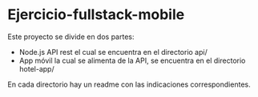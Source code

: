 # Ejercicio-fullstack-mobile

Este proyecto se divide en dos partes:

* Node.js API rest el cual se encuentra en el directorio api/
* App móvil la cual se alimenta de la API, se encuentra en el directorio hotel-app/

En cada directorio hay un readme con las indicaciones correspondientes.
